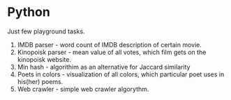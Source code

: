 # Python
Just few playground tasks.

1. IMDB parser - word count of IMDB description of certain movie. 
2. Kinopoisk parser - mean value of all votes, which film gets on the kinopoisk website. 
3. Min hash -  algorithim as an alternative for Jaccard similarity
4. Poets in colors - visualization of all colors, which particular poet uses in his(her) poems. 
5. Web crawler - simple web crawler algorythm. 
